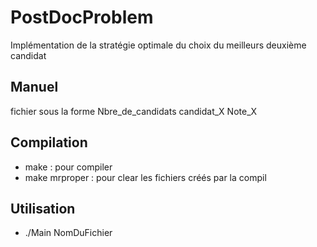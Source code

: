 # PostDocProblem
Implémentation de la stratégie optimale du choix du meilleurs deuxième candidat 

## Manuel
fichier sous la forme
Nbre_de_candidats
candidat_X Note_X

## Compilation 
* make : pour compiler
* make mrproper : pour clear les fichiers créés par la compil
 
## Utilisation
* ./Main NomDuFichier
